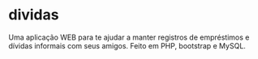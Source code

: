 # dividas
Uma aplicação WEB para te ajudar a manter registros de empréstimos e dívidas informais com seus amigos. Feito em PHP, bootstrap e MySQL.
